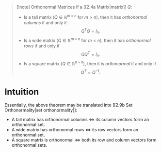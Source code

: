 >[!note] Orthonormal Matrices
>If a [[2.4a Matrix|matrix]] $Q$:
>- Is a tall matrix ($Q \in \mathbb{R}^{m \times n}$ for $m > n$), then it has *orthonormal columns* if and only if $$Q^TQ=I_n.$$
>- Is a wide matrix ($Q \in \mathbb{R}^{m \times n}$ for $m < n$), then it has *orthonormal rows* if and only if $$QQ^T=I_n.$$
>- Is a square matrix ($Q \in \mathbb{R}^{n \times n}$), then it is *orthonormal* if and only if $$Q^T=Q^{-1}.$$

# Intuition
Essentially, the above theorem may be translated into [[2.9b Set Orthonormality|set orthonormality]]:
- A tall matrix has orthonormal columns $\iff$ its column vectors form an orthonormal set.
- A wide matrix has orthonormal rows $\iff$ its row vectors form an orthonormal set.
- A square matrix is orthonormal $\iff$ both its row and column vectors form orthonormal sets.
